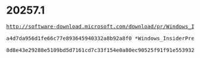 # 20257.1

<pre>
<a href="http://software-download.microsoft.com/download/pr/Windows_InsiderPreview_SDK_en-us_20257_1.iso">http://software-download.microsoft.com/download/pr/Windows_InsiderPreview_SDK_en-us_20257_1.iso</a>

a4d7da956d1fe66c77e893645940332a8b92a8f0 *Windows_InsiderPreview_SDK_en-us_20257_1.iso

8d8e43e29288e5109bd5d7161cd7c33f154e0a80ec90525f91f91e553932b248 *Windows_InsiderPreview_SDK_en-us_20257_1.iso
</pre>
